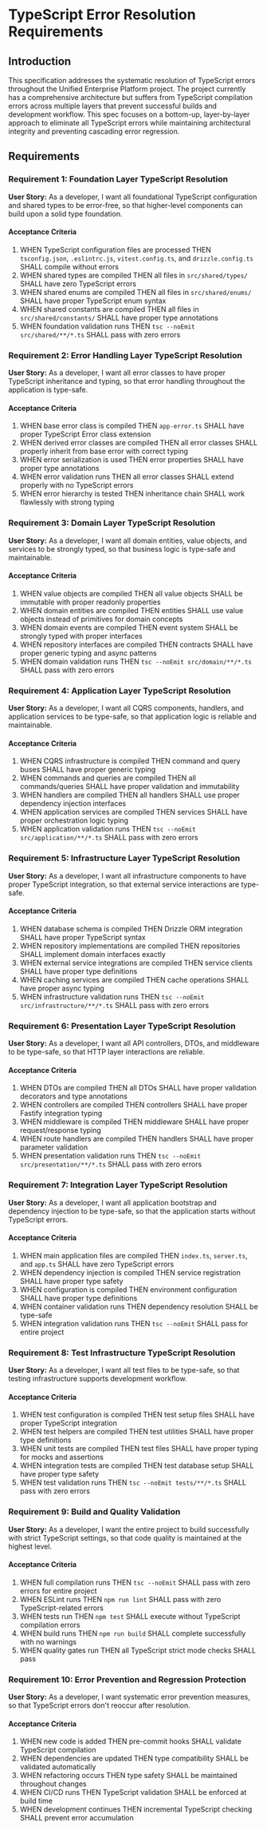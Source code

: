 # TypeScript Error Resolution Requirements

## Introduction

This specification addresses the systematic resolution of TypeScript errors throughout the Unified Enterprise Platform project. The project currently has a comprehensive architecture but suffers from TypeScript compilation errors across multiple layers that prevent successful builds and development workflow. This spec focuses on a bottom-up, layer-by-layer approach to eliminate all TypeScript errors while maintaining architectural integrity and preventing cascading error regression.

## Requirements

### Requirement 1: Foundation Layer TypeScript Resolution

**User Story:** As a developer, I want all foundational TypeScript configuration and shared types to be error-free, so that higher-level components can build upon a solid type foundation.

#### Acceptance Criteria

1. WHEN TypeScript configuration files are processed THEN `tsconfig.json`, `.eslintrc.js`, `vitest.config.ts`, and `drizzle.config.ts` SHALL compile without errors
2. WHEN shared types are compiled THEN all files in `src/shared/types/` SHALL have zero TypeScript errors
3. WHEN shared enums are compiled THEN all files in `src/shared/enums/` SHALL have proper TypeScript enum syntax
4. WHEN shared constants are compiled THEN all files in `src/shared/constants/` SHALL have proper type annotations
5. WHEN foundation validation runs THEN `tsc --noEmit src/shared/**/*.ts` SHALL pass with zero errors

### Requirement 2: Error Handling Layer TypeScript Resolution

**User Story:** As a developer, I want all error classes to have proper TypeScript inheritance and typing, so that error handling throughout the application is type-safe.

#### Acceptance Criteria

1. WHEN base error class is compiled THEN `app-error.ts` SHALL have proper TypeScript Error class extension
2. WHEN derived error classes are compiled THEN all error classes SHALL properly inherit from base error with correct typing
3. WHEN error serialization is used THEN error properties SHALL have proper type annotations
4. WHEN error validation runs THEN all error classes SHALL extend properly with no TypeScript errors
5. WHEN error hierarchy is tested THEN inheritance chain SHALL work flawlessly with strong typing

### Requirement 3: Domain Layer TypeScript Resolution

**User Story:** As a developer, I want all domain entities, value objects, and services to be strongly typed, so that business logic is type-safe and maintainable.

#### Acceptance Criteria

1. WHEN value objects are compiled THEN all value objects SHALL be immutable with proper readonly properties
2. WHEN domain entities are compiled THEN entities SHALL use value objects instead of primitives for domain concepts
3. WHEN domain events are compiled THEN event system SHALL be strongly typed with proper interfaces
4. WHEN repository interfaces are compiled THEN contracts SHALL have proper generic typing and async patterns
5. WHEN domain validation runs THEN `tsc --noEmit src/domain/**/*.ts` SHALL pass with zero errors

### Requirement 4: Application Layer TypeScript Resolution

**User Story:** As a developer, I want all CQRS components, handlers, and application services to be type-safe, so that application logic is reliable and maintainable.

#### Acceptance Criteria

1. WHEN CQRS infrastructure is compiled THEN command and query buses SHALL have proper generic typing
2. WHEN commands and queries are compiled THEN all commands/queries SHALL have proper validation and immutability
3. WHEN handlers are compiled THEN all handlers SHALL use proper dependency injection interfaces
4. WHEN application services are compiled THEN services SHALL have proper orchestration logic typing
5. WHEN application validation runs THEN `tsc --noEmit src/application/**/*.ts` SHALL pass with zero errors

### Requirement 5: Infrastructure Layer TypeScript Resolution

**User Story:** As a developer, I want all infrastructure components to have proper TypeScript integration, so that external service interactions are type-safe.

#### Acceptance Criteria

1. WHEN database schema is compiled THEN Drizzle ORM integration SHALL have proper TypeScript syntax
2. WHEN repository implementations are compiled THEN repositories SHALL implement domain interfaces exactly
3. WHEN external service integrations are compiled THEN service clients SHALL have proper type definitions
4. WHEN caching services are compiled THEN cache operations SHALL have proper async typing
5. WHEN infrastructure validation runs THEN `tsc --noEmit src/infrastructure/**/*.ts` SHALL pass with zero errors

### Requirement 6: Presentation Layer TypeScript Resolution

**User Story:** As a developer, I want all API controllers, DTOs, and middleware to be type-safe, so that HTTP layer interactions are reliable.

#### Acceptance Criteria

1. WHEN DTOs are compiled THEN all DTOs SHALL have proper validation decorators and type annotations
2. WHEN controllers are compiled THEN controllers SHALL have proper Fastify integration typing
3. WHEN middleware is compiled THEN middleware SHALL have proper request/response typing
4. WHEN route handlers are compiled THEN handlers SHALL have proper parameter validation
5. WHEN presentation validation runs THEN `tsc --noEmit src/presentation/**/*.ts` SHALL pass with zero errors

### Requirement 7: Integration Layer TypeScript Resolution

**User Story:** As a developer, I want all application bootstrap and dependency injection to be type-safe, so that the application starts without TypeScript errors.

#### Acceptance Criteria

1. WHEN main application files are compiled THEN `index.ts`, `server.ts`, and `app.ts` SHALL have zero TypeScript errors
2. WHEN dependency injection is compiled THEN service registration SHALL have proper type safety
3. WHEN configuration is compiled THEN environment configuration SHALL have proper type definitions
4. WHEN container validation runs THEN dependency resolution SHALL be type-safe
5. WHEN integration validation runs THEN `tsc --noEmit` SHALL pass for entire project

### Requirement 8: Test Infrastructure TypeScript Resolution

**User Story:** As a developer, I want all test files to be type-safe, so that testing infrastructure supports development workflow.

#### Acceptance Criteria

1. WHEN test configuration is compiled THEN test setup files SHALL have proper TypeScript integration
2. WHEN test helpers are compiled THEN test utilities SHALL have proper type definitions
3. WHEN unit tests are compiled THEN test files SHALL have proper typing for mocks and assertions
4. WHEN integration tests are compiled THEN test database setup SHALL have proper type safety
5. WHEN test validation runs THEN `tsc --noEmit tests/**/*.ts` SHALL pass with zero errors

### Requirement 9: Build and Quality Validation

**User Story:** As a developer, I want the entire project to build successfully with strict TypeScript settings, so that code quality is maintained at the highest level.

#### Acceptance Criteria

1. WHEN full compilation runs THEN `tsc --noEmit` SHALL pass with zero errors for entire project
2. WHEN ESLint runs THEN `npm run lint` SHALL pass with zero TypeScript-related errors
3. WHEN tests run THEN `npm test` SHALL execute without TypeScript compilation errors
4. WHEN build runs THEN `npm run build` SHALL complete successfully with no warnings
5. WHEN quality gates run THEN all TypeScript strict mode checks SHALL pass

### Requirement 10: Error Prevention and Regression Protection

**User Story:** As a developer, I want systematic error prevention measures, so that TypeScript errors don't reoccur after resolution.

#### Acceptance Criteria

1. WHEN new code is added THEN pre-commit hooks SHALL validate TypeScript compilation
2. WHEN dependencies are updated THEN type compatibility SHALL be validated automatically
3. WHEN refactoring occurs THEN type safety SHALL be maintained throughout changes
4. WHEN CI/CD runs THEN TypeScript validation SHALL be enforced at build time
5. WHEN development continues THEN incremental TypeScript checking SHALL prevent error accumulation
